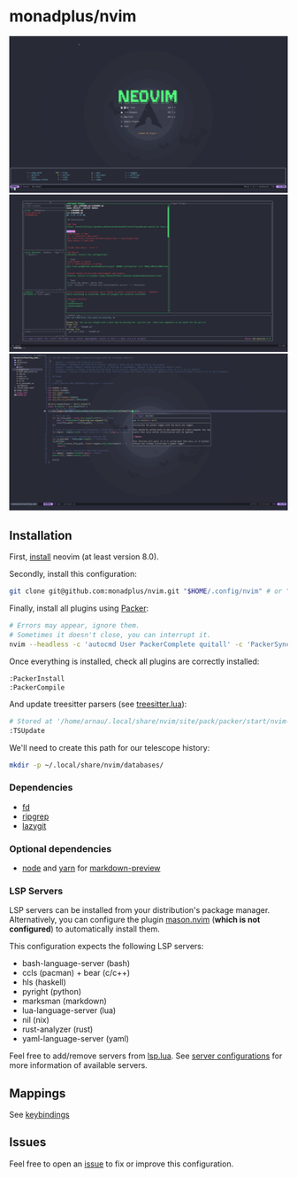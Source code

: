 # monadplus/nvim

![screenshot dashboard](./screenshots/dashboard.png)
![screenshot lazygit](./screenshots/lazygit.png)
![screenshot rust](./screenshots/rust.png)

## Installation

First, [install](https://github.com/neovim/neovim/wiki/Installing-Neovim) neovim (at least version 8.0).

Secondly, install this configuration:

```bash
git clone git@github.com:monadplus/nvim.git "$HOME/.config/nvim" # or "$XDG_CONFIG_HOME/nvim"
```

Finally, install all plugins using [Packer](https://github.com/wbthomason/packer.nvim):

```bash
# Errors may appear, ignore them.
# Sometimes it doesn't close, you can interrupt it.
nvim --headless -c 'autocmd User PackerComplete quitall' -c 'PackerSync'
```

Once everything is installed, check all plugins are correctly installed:

```vim
:PackerInstall
:PackerCompile
```

And update treesitter parsers (see [treesitter.lua](/lua/monadplus/plugins/treesitter.lua)):

```bash
# Stored at '/home/arnau/.local/share/nvim/site/pack/packer/start/nvim-treesitter/parser'
:TSUpdate
```

We'll need to create this path for our telescope history:

```bash
mkdir -p ~/.local/share/nvim/databases/
```

### Dependencies

- [fd](https://github.com/sharkdp/fd)
- [ripgrep](https://github.com/BurntSushi/ripgrep)
- [lazygit](https://github.com/jesseduffield/lazygit)

### Optional dependencies

- [node](https://nodejs.org/en/) and [yarn](https://yarnpkg.com/) for [markdown-preview](https://github.com/iamcco/markdown-preview.nvim) 

### LSP Servers

LSP servers can be installed from your distribution's package manager.
Alternatively, you can configure the plugin [mason.nvim](https://github.com/williamboman/mason.nvim) (**which is not configured**) to automatically install them.

This configuration expects the following LSP servers:
- bash-language-server (bash)
- ccls (pacman) + bear (c/c++)
- hls (haskell)
- pyright (python)
- marksman (markdown)
- lua-language-server (lua)
- nil (nix)
- rust-analyzer (rust)
- yaml-language-server (yaml)

Feel free to add/remove servers from [lsp.lua](/lua/monadplus/plugins/lsp.lua). See [server configurations](https://github.com/neovim/nvim-lspconfig/blob/master/doc/server_configurations.md) for more information of available servers.

## Mappings

See [keybindings](./doc/keybindings.md)

## Issues

Feel free to open an [issue](https://github.com/monadplus/nvim/issues) to fix or improve this configuration.
